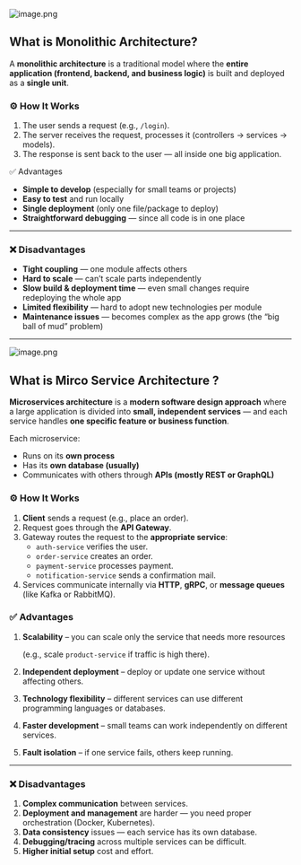 ![image.png](attachment:09b1c512-bb0f-4112-a5f2-4a262c5d3d95:image.png)

## What is Monolithic Architecture?

A **monolithic architecture** is a traditional model where the **entire application (frontend, backend, and business logic)** is built and deployed as a **single unit**.

### ⚙️ How It Works

1. The user sends a request (e.g., `/login`).
2. The server receives the request, processes it (controllers → services → models).
3. The response is sent back to the user — all inside one big application.

✅ Advantages

- **Simple to develop** (especially for small teams or projects)
- **Easy to test** and run locally
- **Single deployment** (only one file/package to deploy)
- **Straightforward debugging** — since all code is in one place

---

### ❌ Disadvantages

- **Tight coupling** — one module affects others
- **Hard to scale** — can’t scale parts independently
- **Slow build & deployment time** — even small changes require redeploying the whole app
- **Limited flexibility** — hard to adopt new technologies per module
- **Maintenance issues** — becomes complex as the app grows (the “big ball of mud” problem)

---

![image.png](attachment:2e80a4c6-f465-4d3d-88d6-1322fcbb1da4:image.png)

## What is Mirco Service Architecture ?

**Microservices architecture** is a **modern software design approach** where a large application is divided into **small, independent services** — and each service handles **one specific feature or business function**.

Each microservice:

- Runs on its **own process**
- Has its **own database (usually)**
- Communicates with others through **APIs (mostly REST or GraphQL)**

### ⚙️ How It Works

1. **Client** sends a request (e.g., place an order).
2. Request goes through the **API Gateway**.
3. Gateway routes the request to the **appropriate service**:
    - `auth-service` verifies the user.
    - `order-service` creates an order.
    - `payment-service` processes payment.
    - `notification-service` sends a confirmation mail.
4. Services communicate internally via **HTTP**, **gRPC**, or **message queues** (like Kafka or RabbitMQ).

### ✅ Advantages

1. **Scalability** – you can scale only the service that needs more resources
    
    (e.g., scale `product-service` if traffic is high there).
    
2. **Independent deployment** – deploy or update one service without affecting others.
3. **Technology flexibility** – different services can use different programming languages or databases.
4. **Faster development** – small teams can work independently on different services.
5. **Fault isolation** – if one service fails, others keep running.

---

### ❌ Disadvantages

1. **Complex communication** between services.
2. **Deployment and management** are harder — you need proper orchestration (Docker, Kubernetes).
3. **Data consistency** issues — each service has its own database.
4. **Debugging/tracing** across multiple services can be difficult.
5. **Higher initial setup** cost and effort.